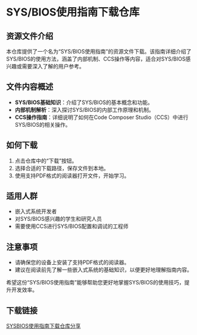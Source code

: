 # SYS/BIOS使用指南下载仓库

## 资源文件介绍

本仓库提供了一个名为“SYS/BIOS使用指南”的资源文件下载。该指南详细介绍了SYS/BIOS的使用方法，涵盖了内部机制、CCS操作等内容，适合对SYS/BIOS感兴趣或需要深入了解的用户参考。

## 文件内容概述

- **SYS/BIOS基础知识**：介绍了SYS/BIOS的基本概念和功能。
- **内部机制解析**：深入探讨SYS/BIOS的内部工作原理和机制。
- **CCS操作指南**：详细说明了如何在Code Composer Studio（CCS）中进行SYS/BIOS的相关操作。

## 如何下载

1. 点击仓库中的“下载”按钮。
2. 选择合适的下载路径，保存文件到本地。
3. 使用支持PDF格式的阅读器打开文件，开始学习。

## 适用人群

- 嵌入式系统开发者
- 对SYS/BIOS感兴趣的学生和研究人员
- 需要使用CCS进行SYS/BIOS配置和调试的工程师

## 注意事项

- 请确保您的设备上安装了支持PDF格式的阅读器。
- 建议在阅读前先了解一些嵌入式系统的基础知识，以便更好地理解指南内容。

希望这份“SYS/BIOS使用指南”能够帮助您更好地掌握SYS/BIOS的使用技巧，提升开发效率。

## 下载链接

[SYSBIOS使用指南下载仓库分享](https://pan.quark.cn/s/5309c91ef487)